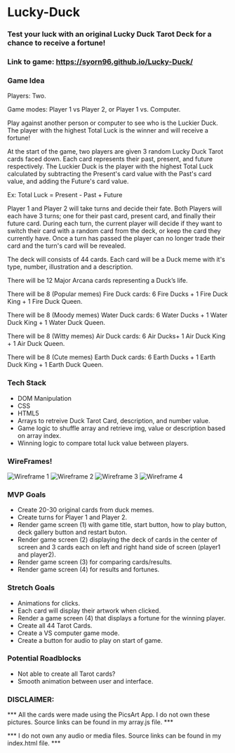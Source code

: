 # Lucky-Duck
### Test your luck with an original Lucky Duck Tarot Deck for a chance to receive a fortune!

### Link to game: https://syorn96.github.io/Lucky-Duck/

### Game Idea
Players: Two.

Game modes: Player 1 vs Player 2, or Player 1 vs. Computer.

Play against another person or computer to see who is the Luckier Duck.
The player with the highest Total Luck is the winner and will receive a fortune!

At the start of the game, two players are given 3 random Lucky Duck Tarot cards faced down.
Each card represents their past, present, and future respectively.
The Luckier Duck is the player with the highest Total Luck calculated by subtracting the Present's card value with the Past's card value, and adding the Future's card value.

Ex: Total Luck = Present - Past + Future

Player 1 and Player 2 will take turns and decide their fate.
Both Players will each have 3 turns; one for their past card, present card, and finally their future card.
During each turn, the current player will decide if they want to switch their card with a random card from the deck, or keep the card they currently have.
Once a turn has passed the player can no longer trade their card and the turn's card will be revealed.

The deck will consists of 44 cards. Each card will be a Duck meme with it's type, number, illustration and a description. 

There will be 12 Major Arcana cards representing a Duck’s life.

There will be 8 (Popular memes) Fire Duck cards: 6 Fire Ducks  + 1 Fire Duck King + 1 Fire Duck Queen.

There will be 8 (Moody memes) Water Duck cards: 6 Water Ducks + 1 Water Duck King + 1 Water Duck Queen.

There will be 8 (Witty memes) Air Duck cards: 6 Air Ducks+ 1 Air Duck King + 1 Air Duck Queen.

There will be 8 (Cute memes) Earth Duck cards: 6 Earth Ducks + 1 Earth Duck King + 1 Earth Duck Queen.

### Tech Stack
* DOM Manipulation
* CSS
* HTML5 
* Arrays to retreive Duck Tarot Card, description, and number value.
* Game logic to shuffle array and retrieve img, value or description based on array index. 
* Winning logic to compare total luck value between players.

### WireFrames!
![Wireframe 1](https://i.imgur.com/mLKepDe.png)
![Wireframe 2](https://i.imgur.com/5aEeo5B.png)
![Wireframe 3](https://i.imgur.com/vz0zU0i.png)
![Wireframe 4](https://i.imgur.com/4gGc9Tc.png)

### MVP Goals
* Create 20-30 original cards from duck memes.
* Create turns for Player 1 and Player 2.
* Render game screen (1) with game title, start button, how to play button, deck gallery button and restart buton.
* Render game screen (2) displaying the deck of cards in the center of screen and 3 cards each on left and right hand side of screen (player1 and player2).
* Render game screen (3) for comparing cards/results.
* Render game screen (4) for results and fortunes.

### Stretch Goals
* Animations for clicks.
* Each card will display their artwork when clicked.
* Render a game screen (4) that displays a fortune for the winning player.
* Create all 44 Tarot Cards.
* Create a VS computer game mode.
* Create a button for audio to play on start of game.

### Potential Roadblocks
* Not able to create all Tarot cards?
* Smooth animation between user and interface.

### DISCLAIMER:
*** All the cards were made using the PicsArt App. I do not own these pictures. Source links can be found in my array.js file. ***

*** I do not own any audio or media files. Source links can be found in my index.html file. ***